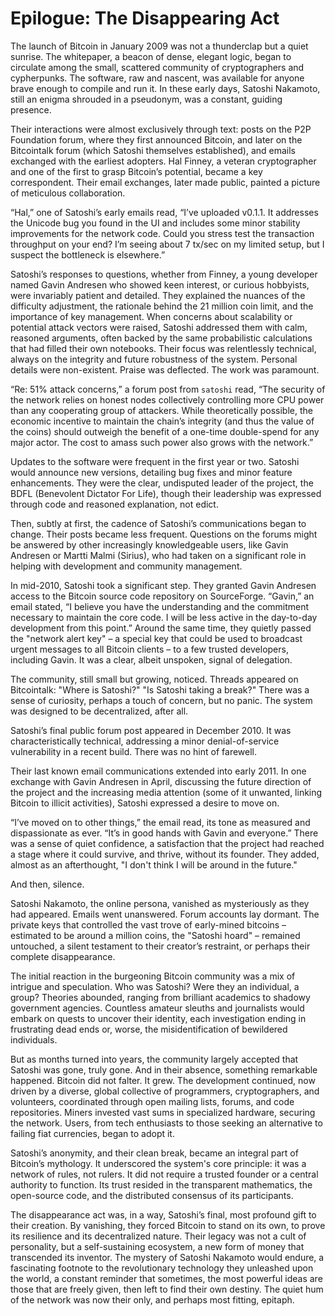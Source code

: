 # Epilogue: The Disappearing Act

The launch of Bitcoin in January 2009 was not a thunderclap but a quiet sunrise. The whitepaper, a beacon of dense, elegant logic, began to circulate among the small, scattered community of cryptographers and cypherpunks. The software, raw and nascent, was available for anyone brave enough to compile and run it. In these early days, Satoshi Nakamoto, still an enigma shrouded in a pseudonym, was a constant, guiding presence.

Their interactions were almost exclusively through text: posts on the P2P Foundation forum, where they first announced Bitcoin, and later on the Bitcointalk forum (which Satoshi themselves established), and emails exchanged with the earliest adopters. Hal Finney, a veteran cryptographer and one of the first to grasp Bitcoin’s potential, became a key correspondent. Their email exchanges, later made public, painted a picture of meticulous collaboration.

“Hal,” one of Satoshi’s early emails read, “I’ve uploaded v0.1.1. It addresses the Unicode bug you found in the UI and includes some minor stability improvements for the network code. Could you stress test the transaction throughput on your end? I’m seeing about 7 tx/sec on my limited setup, but I suspect the bottleneck is elsewhere.”

Satoshi’s responses to questions, whether from Finney, a young developer named Gavin Andresen who showed keen interest, or curious hobbyists, were invariably patient and detailed. They explained the nuances of the difficulty adjustment, the rationale behind the 21 million coin limit, and the importance of key management. When concerns about scalability or potential attack vectors were raised, Satoshi addressed them with calm, reasoned arguments, often backed by the same probabilistic calculations that had filled their own notebooks. Their focus was relentlessly technical, always on the integrity and future robustness of the system. Personal details were non-existent. Praise was deflected. The work was paramount.

“Re: 51% attack concerns,” a forum post from `satoshi` read, “The security of the network relies on honest nodes collectively controlling more CPU power than any cooperating group of attackers. While theoretically possible, the economic incentive to maintain the chain’s integrity (and thus the value of the coins) should outweigh the benefit of a one-time double-spend for any major actor. The cost to amass such power also grows with the network.”

Updates to the software were frequent in the first year or two. Satoshi would announce new versions, detailing bug fixes and minor feature enhancements. They were the clear, undisputed leader of the project, the BDFL (Benevolent Dictator For Life), though their leadership was expressed through code and reasoned explanation, not edict.

Then, subtly at first, the cadence of Satoshi’s communications began to change. Their posts became less frequent. Questions on the forums might be answered by other increasingly knowledgeable users, like Gavin Andresen or Martti Malmi (Sirius), who had taken on a significant role in helping with development and community management.

In mid-2010, Satoshi took a significant step. They granted Gavin Andresen access to the Bitcoin source code repository on SourceForge. “Gavin,” an email stated, “I believe you have the understanding and the commitment necessary to maintain the core code. I will be less active in the day-to-day development from this point.” Around the same time, they quietly passed the "network alert key" – a special key that could be used to broadcast urgent messages to all Bitcoin clients – to a few trusted developers, including Gavin. It was a clear, albeit unspoken, signal of delegation.

The community, still small but growing, noticed. Threads appeared on Bitcointalk: "Where is Satoshi?" "Is Satoshi taking a break?" There was a sense of curiosity, perhaps a touch of concern, but no panic. The system was designed to be decentralized, after all.

Satoshi’s final public forum post appeared in December 2010. It was characteristically technical, addressing a minor denial-of-service vulnerability in a recent build. There was no hint of farewell.

Their last known email communications extended into early 2011. In one exchange with Gavin Andresen in April, discussing the future direction of the project and the increasing media attention (some of it unwanted, linking Bitcoin to illicit activities), Satoshi expressed a desire to move on.

“I’ve moved on to other things,” the email read, its tone as measured and dispassionate as ever. “It’s in good hands with Gavin and everyone.” There was a sense of quiet confidence, a satisfaction that the project had reached a stage where it could survive, and thrive, without its founder. They added, almost as an afterthought, "I don't think I will be around in the future."

And then, silence.

Satoshi Nakamoto, the online persona, vanished as mysteriously as they had appeared. Emails went unanswered. Forum accounts lay dormant. The private keys that controlled the vast trove of early-mined bitcoins – estimated to be around a million coins, the "Satoshi hoard" – remained untouched, a silent testament to their creator’s restraint, or perhaps their complete disappearance.

The initial reaction in the burgeoning Bitcoin community was a mix of intrigue and speculation. Who was Satoshi? Were they an individual, a group? Theories abounded, ranging from brilliant academics to shadowy government agencies. Countless amateur sleuths and journalists would embark on quests to uncover their identity, each investigation ending in frustrating dead ends or, worse, the misidentification of bewildered individuals.

But as months turned into years, the community largely accepted that Satoshi was gone, truly gone. And in their absence, something remarkable happened. Bitcoin did not falter. It grew. The development continued, now driven by a diverse, global collective of programmers, cryptographers, and volunteers, coordinated through open mailing lists, forums, and code repositories. Miners invested vast sums in specialized hardware, securing the network. Users, from tech enthusiasts to those seeking an alternative to failing fiat currencies, began to adopt it.

Satoshi’s anonymity, and their clean break, became an integral part of Bitcoin’s mythology. It underscored the system's core principle: it was a network of rules, not rulers. It did not require a trusted founder or a central authority to function. Its trust resided in the transparent mathematics, the open-source code, and the distributed consensus of its participants.

The disappearance act was, in a way, Satoshi’s final, most profound gift to their creation. By vanishing, they forced Bitcoin to stand on its own, to prove its resilience and its decentralized nature. Their legacy was not a cult of personality, but a self-sustaining ecosystem, a new form of money that transcended its inventor. The mystery of Satoshi Nakamoto would endure, a fascinating footnote to the revolutionary technology they unleashed upon the world, a constant reminder that sometimes, the most powerful ideas are those that are freely given, then left to find their own destiny. The quiet hum of the network was now their only, and perhaps most fitting, epitaph.
